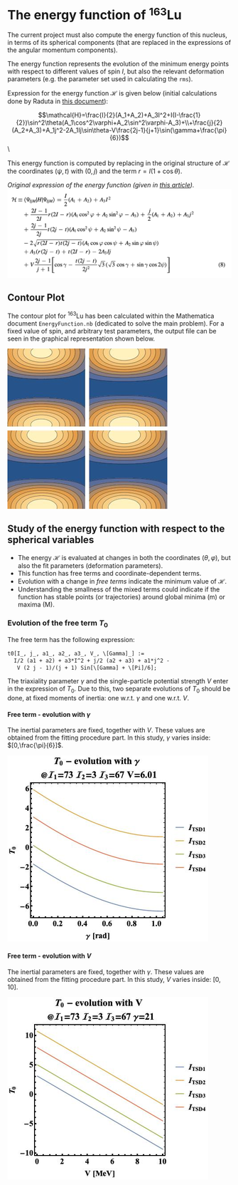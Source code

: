 # The energy function of $^{163}$Lu

The current project must also compute the energy function of this nucleus, in terms of its spherical components (that are replaced in the expressions of the angular momentum components).

The energy function represents the evolution of the minimum energy points with respect to different values of spin $I$, but also the relevant deformation parameters (e.g. the parameter set used in calculating the `rms`).

Expression for the energy function $\mathcal{H}$ is given below (initial calculations done by Raduta in [this document](Reports/HLu163.pdf)):

$$\mathcal{H}=\frac{I}{2}(A_1+A_2)+A_3I^2+I(I-\frac{1}{2})\sin^2\theta(A_1\cos^2\varphi+A_2\sin^2\varphi-A_3)+\\+\frac{j}{2}(A_2+A_3)+A_1j^2-2A_1Ij\sin\theta-V\frac{2j-1}{j+1}\sin(\gamma+\frac{\pi}{6})$$\

This energy function is computed by replacing in the original structure of $\mathcal{H}$ the coordinates $(\psi,t)$ with $(0,j)$ and the term $r=I(1+\cos\theta)$.

*Original expression of the energy function (given in [this article](/Reports/Towards%20a%20new%20semi-classical%20interpretation%20of%20the%20wobbling%20motion%20in%20163Lu.pdf)).*
![](./Reports/2020-09-12-10-10-43.png)

## Contour Plot

The contour plot for $^{163}$Lu has been calculated within the Mathematica document `EnergyFunction.nb` (dedicated to solve the main problem). For a fixed value of spin, and arbitrary test parameters, the output file can be seen in the graphical representation shown below.

![](./Reports/ContourPlot.jpeg)

## Study of the energy function with respect to the spherical variables

* The energy $\mathcal{H}$ is evaluated at changes in both the coordinates $(\theta,\varphi)$, but also the fit parameters (deformation parameters).
* This function has free terms and coordinate-dependent terms.
* Evolution with a change in *free terms* indicate the minimum value of $\mathcal{H}$.
* Understanding the smallness of the mixed terms could indicate if the function has stable points (or trajectories) around global minima (m) or maxima (M).

### Evolution of the free term $T_0$

The free term has the following expression:

```
t0[I_, j_, a1_, a2_, a3_, V_, \[Gamma]_] := 
  I/2 (a1 + a2) + a3*I^2 + j/2 (a2 + a3) + a1*j^2 - 
   V (2 j - 1)/(j + 1) Sin[\[Gamma] + \[Pi]/6];
```

The triaxiality parameter $\gamma$ and the single-particle potential strength $V$ enter in the expression of $T_0$. Due to this, two separate evolutions of $T_0$ should be done, at fixed moments of inertia: one w.r.t. $\gamma$ and one w.r.t. $V$.

#### Free term - evolution with $\gamma$

The inertial parameters are fixed, together with $V$. These values are obtained from the fitting procedure part. In this study, $\gamma$ varies inside: $[0,\frac{\pi}{6}]$.

![evolution with gamma](Reports/T0_gm.jpeg)

#### Free term - evolution with $V$

The inertial parameters are fixed, together with $\gamma$. These values are obtained from the fitting procedure part. In this study, $V$ varies inside: $[0,10]$.

![evolution with gamma](Reports/T0_v.jpeg)
